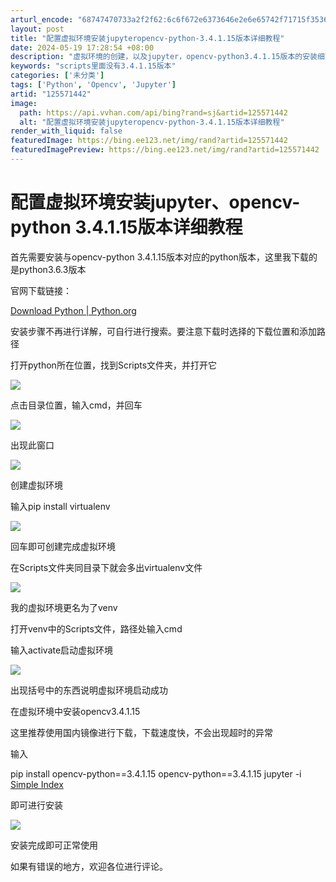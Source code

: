```yaml
---
arturl_encode: "68747470733a2f2f62:6c6f672e6373646e2e6e65742f71715f35363538363834322f:61727469636c652f64657461696c732f313235353731343432"
layout: post
title: "配置虚拟环境安装jupyteropencv-python-3.4.1.15版本详细教程"
date: 2024-05-19 17:28:54 +08:00
description: "虚拟环境的创建，以及jupyter，opencv-python3.4.1.15版本的安装细节_scr"
keywords: "scripts里面没有3.4.1.15版本"
categories: ['未分类']
tags: ['Python', 'Opencv', 'Jupyter']
artid: "125571442"
image:
  path: https://api.vvhan.com/api/bing?rand=sj&artid=125571442
  alt: "配置虚拟环境安装jupyteropencv-python-3.4.1.15版本详细教程"
render_with_liquid: false
featuredImage: https://bing.ee123.net/img/rand?artid=125571442
featuredImagePreview: https://bing.ee123.net/img/rand?artid=125571442
---
```


# 配置虚拟环境安装jupyter、opencv-python 3.4.1.15版本详细教程

首先需要安装与opencv-python 3.4.1.15版本对应的python版本，这里我下载的是python3.6.3版本

官网下载链接：

[Download Python | Python.org](http://www.python.org/download/ "Download Python | Python.org")

安装步骤不再进行详解，可自行进行搜索。要注意下载时选择的下载位置和添加路径

打开python所在位置，找到Scripts文件夹，并打开它

![](https://i-blog.csdnimg.cn/blog_migrate/e58be8bfa9769027177f7f2176df8766.png)

点击目录位置，输入cmd，并回车

![](https://i-blog.csdnimg.cn/blog_migrate/a5ac5046e1d2a413af1d6fe8c7b86829.png)

出现此窗口

![](https://i-blog.csdnimg.cn/blog_migrate/25a15081f0b24117b97a5d76180110c3.png)

创建虚拟环境

输入pip install virtualenv

![](https://i-blog.csdnimg.cn/blog_migrate/7948b58fa420f801604aa8a71abf01ef.png)

回车即可创建完成虚拟环境

在Scripts文件夹同目录下就会多出virtualenv文件

![](https://i-blog.csdnimg.cn/blog_migrate/dd30be29cc5ce207005880e79a92a8ac.png)

我的虚拟环境更名为了venv

打开venv中的Scripts文件，路径处输入cmd

输入activate启动虚拟环境

![](https://i-blog.csdnimg.cn/blog_migrate/26ceb23fbbc9a7e7e7d31e7f40be6dad.png)

出现括号中的东西说明虚拟环境启动成功

在虚拟环境中安装opencv3.4.1.15

这里推荐使用国内镜像进行下载，下载速度快，不会出现超时的异常

输入

pip install opencv-python==3.4.1.15 opencv-python==3.4.1.15 jupyter -i
[Simple Index](https://pypi.douban.com/simple "Simple Index")

即可进行安装

![](https://i-blog.csdnimg.cn/blog_migrate/a90a601db2836339344904e28373a499.png)

安装完成即可正常使用

如果有错误的地方，欢迎各位进行评论。